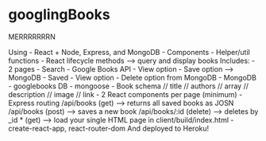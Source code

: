 # googlingBooks
MERRRRRRRN

Using 
    - React +
        Node, Express, and MongoDB
    - Components
    - Helper/util functions
    - React lifecycle methods --> query and display books
Includes:
    - 2 pages
        - Search
            - Google Books API
            - View option
            - Save option --> MongoDB
        - Saved
            - View option
            - Delete option from MongoDB
    - MongoDB
        - googlebooks DB
        - mongoose
    - Book schema
        // title
        // authors
            // array
        // description
        // image
        // link
    - 2 React components per page (minimum)
    - Express routing
        /api/books (get) --> returns all saved books as JOSN
        /api/books (post) --> saves a new book
        /api/books/:id (delete) --> deletes by _id
        * (get) --> load your single HTML page in client/build/index.html
    - create-react-app, react-router-dom
And deployed to Heroku!
